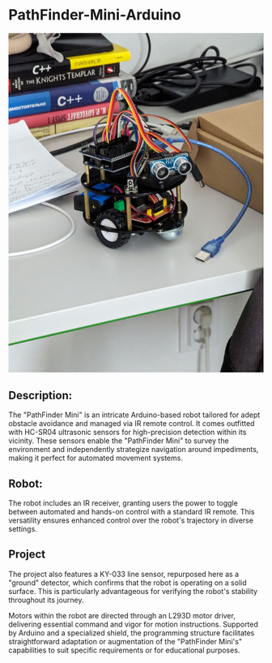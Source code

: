 # PathFinder-Mini-Arduino

![Robot](photo_Project.jpg)

## Description:

The "PathFinder Mini" is an intricate Arduino-based robot tailored for adept obstacle avoidance and managed via IR remote control. It comes outfitted with HC-SR04 ultrasonic sensors for high-precision detection within its vicinity. These sensors enable the "PathFinder Mini" to survey the environment and independently strategize navigation around impediments, making it perfect for automated movement systems.

## Robot:
The robot includes an IR receiver, granting users the power to toggle between automated and hands-on control with a standard IR remote. This versatility ensures enhanced control over the robot's trajectory in diverse settings.

## Project
The project also features a KY-033 line sensor, repurposed here as a "ground" detector, which confirms that the robot is operating on a solid surface. This is particularly advantageous for verifying the robot's stability throughout its journey.

Motors within the robot are directed through an L293D motor driver, delivering essential command and vigor for motion instructions. Supported by Arduino and a specialized shield, the programming structure facilitates straightforward adaptation or augmentation of the "PathFinder Mini's" capabilities to suit specific requirements or for educational purposes.
